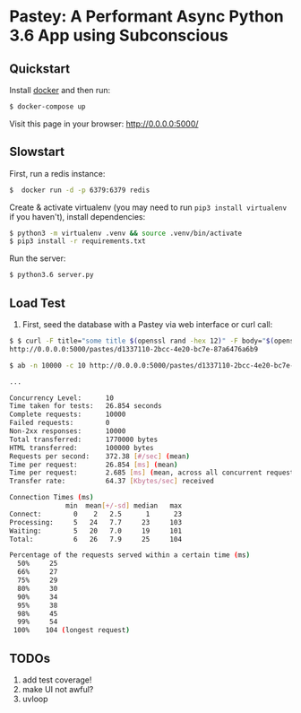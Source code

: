 # Pastey: A Performant Async Python 3.6 App using Subconscious

## Quickstart

Install [docker](https://www.docker.com/community-edition) and then run:
```bash
$ docker-compose up
```

Visit this page in your browser:
http://0.0.0.0:5000/

## Slowstart

First, run a redis instance:
```bash
$  docker run -d -p 6379:6379 redis
```

Create & activate virtualenv (you may need to run `pip3 install virtualenv` if you haven't), install dependencies:
```bash
$ python3 -m virtualenv .venv && source .venv/bin/activate
$ pip3 install -r requirements.txt
```

Run the server:
```bash
$ python3.6 server.py
```

## Load Test

1. First, seed the database with a Pastey via web interface or curl call:
```bash
$ $ curl -F title="some title $(openssl rand -hex 12)" -F body="$(openssl rand -base64 1024)" 0.0.0.0:5000/pastes -L -s -o /dev/null -w '%{url_effective}'
http://0.0.0.0:5000/pastes/d1337110-2bcc-4e20-bc7e-87a6476a6b9
```

```bash
$ ab -n 10000 -c 10 http://0.0.0.0:5000/pastes/d1337110-2bcc-4e20-bc7e-87a6476a6b9

...

Concurrency Level:      10
Time taken for tests:   26.854 seconds
Complete requests:      10000
Failed requests:        0
Non-2xx responses:      10000
Total transferred:      1770000 bytes
HTML transferred:       100000 bytes
Requests per second:    372.38 [#/sec] (mean)
Time per request:       26.854 [ms] (mean)
Time per request:       2.685 [ms] (mean, across all concurrent requests)
Transfer rate:          64.37 [Kbytes/sec] received

Connection Times (ms)
              min  mean[+/-sd] median   max
Connect:        0    2   2.5      1      23
Processing:     5   24   7.7     23     103
Waiting:        5   20   7.0     19     101
Total:          6   26   7.9     25     104

Percentage of the requests served within a certain time (ms)
  50%     25
  66%     27
  75%     29
  80%     30
  90%     34
  95%     38
  98%     45
  99%     54
 100%    104 (longest request)

```

## TODOs
1. add test coverage!
2. make UI not awful?
3. uvloop
